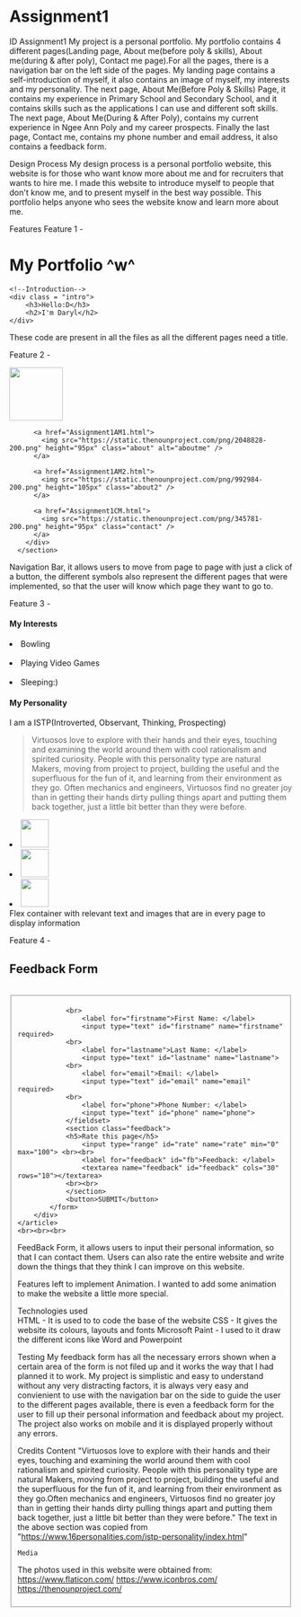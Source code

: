 # Assignment1
ID Assignment1
My project is a personal portfolio. My portfolio contains 4 different pages(Landing page, About me(before poly & skills), About me(during & after poly), Contact me page).For all the pages, there is a navigation bar on the left side of the pages. My landing page contains a self-introduction of myself, it also contains an image of myself, my interests and my personality. The next page, About Me(Before Poly & Skills) Page, it contains my experience in Primary School and Secondary School, and it contains skills such as the applications I can use and different soft skills. The next page, About Me(During & After Poly), contains my current experience in Ngee Ann Poly and my career prospects. Finally the last page, Contact me, contains my phone number and email address, it also contains a feedback form.

Design Process
My design process is a personal portfolio website, this website is for those who want know more about me and for recruiters that wants to hire me.
I made this website to introduce myself to people that don't know me, and to present myself in the best way possible.
This portfolio helps anyone who sees the website know and learn more about me.

Features
Feature 1 -  <!--Title-->
    <div class= "title">
        <h1>My Portfolio ^w^</h1>
    </div>

    
    <!--Introduction-->
    <div class = "intro">
        <h3>Hello:D</h3>
        <h2>I'm Daryl</h2>
    </div>
These code are present in all the files as all the different pages need a title.



Feature 2 - <!--Navigation Bar-->
    <section class="navigation">
        <div class="sidenav">
          <a href="index.html">
            <img src="https://cdn-icons-png.flaticon.com/512/25/25694.png" height="95px" class="home" />
          </a>
  
          <a href="Assignment1AM1.html">
            <img src="https://static.thenounproject.com/png/2048828-200.png" height="95px" class="about" alt="aboutme" />
          </a>
  
          <a href="Assignment1AM2.html">
            <img src="https://static.thenounproject.com/png/992984-200.png" height="105px" class="about2" />
          </a>
  
          <a href="Assignment1CM.html">
            <img src="https://static.thenounproject.com/png/345781-200.png" height="95px" class="contact" />
          </a>  
        </div>
      </section>
Navigation Bar, it allows users to move from page to page with just a click of a button, the different symbols also represent the different pages that were implemented, so that the user will know which page they want to go to.



Feature 3 - <div class="flex-container">
        <h4>My Interests</h4><li>Bowling</li> <br> <li>Playing Video Games</li> <br> <li>Sleeping:)</li><h4>My Personality</h4>
        <p>I am a ISTP(Introverted, Observant, Thinking, Prospecting) <br> <blockquote cite="https://www.16personalities.com/istp-personality/index.html">
          Virtuosos love to explore with their hands and their eyes, touching and examining the world around them with cool rationalism and spirited curiosity.
           People with this personality type are natural Makers, moving from project to project, building the useful and the superfluous for the fun of it, and learning from their environment as they go.
            Often mechanics and engineers, Virtuosos find no greater joy than in getting their hands dirty pulling things apart and putting them back together, just a little bit better than they were before.
        </blockquote></p></p>
        <li class="flex-item1"><img src="../img/bowling.png"
            width="50"
            height="50"></li>
		    <li class="flex-item2"><img src="../img/gaming.png"
            width="50"
            height="50"></li>
		    <li class="flex-item3"><img src="../img/sleeping.png"
            width="50"
            height="50"></li>
 Flex container with relevant text and images that are in every page to display information



Feature 4 - <!--Feedback Form-->
    <article>
        <h2>Feedback Form</h2>
        <div id="form">
            <form action="www.example.com">
                <br>
                <fieldset class="details">
                    
                <br>
                    <label for="firstname">First Name: </label>
                    <input type="text" id="firstname" name="firstname" required> 
                <br>
                    <label for="lastname">Last Name: </label>
                    <input type="text" id="lastname" name="lastname">
                <br>
                    <label for="email">Email: </label>
                    <input type="text" id="email" name="email" required>
                <br>
                    <label for="phone">Phone Number: </label>
                    <input type="text" id="phone" name="phone">
                </fieldset>
                <section class="feedback">
                <h5>Rate this page</h5>
                    <input type="range" id="rate" name="rate" min="0" max="100"> <br><br>
                    <label for="feedback" id="fb">Feedback: </label>
                    <textarea name="feedback" id="feedback" cols="30" rows="10"></textarea>
                <br><br>
                </section>
                <button>SUBMIT</button>
            </form>
        </div>
    </article>
    <br><br><br>
FeedBack Form, it allows users to input their personal information, so that I can contact them. Users can also rate the entire website and write down the things that they think I can improve on this website.


Features left to implement
Animation. I wanted to add some animation to make the website a little more special.    


Technologies used   
HTML - It is used to to code the base of the website
CSS - It gives the website its colours, layouts and fonts
Microsoft Paint - I used to it draw the different icons like Word and Powerpoint


Testing
My feedback form has all the necessary errors shown when a certain area of the form is not filed up and it works the way that I had planned it to work.
My project is simplistic and easy to understand without any very distracting factors, it is always very easy and convienient to use with the navigation bar on the side to guide the user to the different pages available, there is even a feedback form for the user to fill up their personal information and feedback about my project. The project also works on mobile and it is displayed properly without any errors. 


Credits
    Content
"Virtuosos love to explore with their hands and their eyes, touching and examining the world around them with cool rationalism and spirited curiosity. People with this personality type are natural Makers, moving from project to project, building the useful and the superfluous for the fun of it, and learning from their environment as they go.Often mechanics and engineers, Virtuosos find no greater joy than in getting their hands dirty pulling things apart and putting them back together, just a little bit better than they were before." 
The text in the above section was copied from "https://www.16personalities.com/istp-personality/index.html"

    Media
The photos used in this website were obtained from:
https://www.flaticon.com/
https://www.iconbros.com/
https://thenounproject.com/
